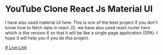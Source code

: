 # YouTube Clone React Js Material UI
I have also used material UI here. This is one of the best project if you don't know how to fetch data in react JS. we have also used react router here which is the version 6 so that it will be like a single page application (SPA). I hope it will help you if you do this project.

[# Live Link](https://youtube-evans.vercel.app/)

